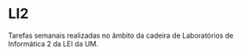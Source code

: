 # LI2
Tarefas semanais realizadas no âmbito da cadeira de Laboratórios de Informática 2 da LEI da UM. 
